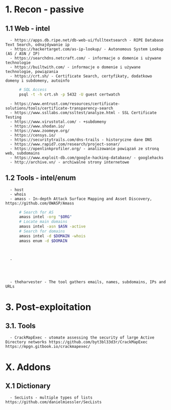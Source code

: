 # 1. Recon - passive
## 1.1 Web - intel
      - https://apps.db.ripe.net/db-web-ui/fulltextsearch - RIPE Database Text Search, odnajdywanie ip
      - https://hackertarget.com/as-ip-lookup/ - Autonomous System Lookup (AS / ASN / IP)
      - https://searchdns.netcraft.com/ - informacje o domenie i używane technologie
      - https://builtwith.com/ - informacje o domenie i używane technologie, powiązania
      - https://crt.sh/ - Certificate Search, certyfikaty, dodatkowo domeny i subdomeny, autoinfo
```bash
      # SQL Access
      psql -t -h crt.sh -p 5432 -U guest certwatch
```
      - https://www.entrust.com/resources/certificate-solutions/tools/certificate-transparency-search
      - https://www.ssllabs.com/ssltest/analyze.html - SSL Certificate Testing
      - https://www.virustotal.com/ - +subdomeny
      - https://www.shodan.io/
      - https://www.zoomeye.org/
      - https://censys.io/
      - https://securitytrails.com/dns-trails - historyczne dane DNS
      - https://www.rapid7.com/research/project-sonar/
      - https://openlinkprofiler.org/ - analizowanie powiązań ze stroną web, subdomains
      - https://www.exploit-db.com/google-hacking-database/ - googlehacks
      - http://archive.vn/ - archiwalne strony internetowe

## 1.2 Tools - intel/enum
      - host
      - whois
      - amass - In-depth Attack Surface Mapping and Asset Discovery, https://github.com/OWASP/Amass
```bash
      # Search for AS
      amass intel -org "$ORG"
      # Locate main domains
      amass intel -asn $ASN -active
      # Search for domains
      amass intel -d $DOMAIN -whois
      amass enum -d $DOMAIN
      
      
```
      -
      
      
      
      
      - theharvester - The tool gathers emails, names, subdomains, IPs and URLs
# 3. Post-exploitation
## 3.1. Tools
      - CrackMapExec - utomate assessing the security of large Active Directory networks https://github.com/byt3bl33d3r/CrackMapExec https://mpgn.gitbook.io/crackmapexec/
# X. Addons
## X.1 Dictionary
      - SecLists - multiple types of lists https://github.com/danielmiessler/SecLists
